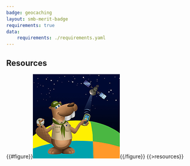 ```yaml
---
badge: geocaching
layout: smb-merit-badge
requirements: true
data:
    requirements: ./requirements.yaml
---
```


## Resources

{{#figure}}<img src="geocaching-bucky.jpg" class="W(100%)" />{{/figure}}
{{>resources}}
